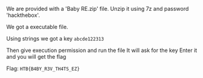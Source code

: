 We are provided with a 'Baby RE.zip' file. Unzip it using 7z and password 'hackthebox'.

We got a executable file.

Using strings we got a key `abcde122313`

Then give execution permission and run the file
It will ask for the key
Enter it and you will get the flag

Flag: `HTB{B4BY_R3V_TH4TS_EZ}`
